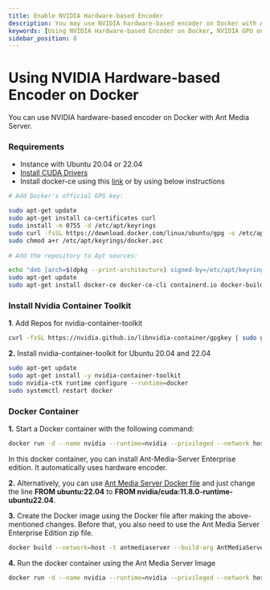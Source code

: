 ```yaml
---
title: Enable NVIDIA Hardware-based Encoder 
description: You may use NVIDIA hardware-based encoder on Docker with Ant Media Server.
keywords: [Using NVIDIA Hardware-based Encoder on Docker, NVIDIA GPU on Docker, Hardware-based Encoder on Docker, Ant Media Server Documentation, Ant Media Server Tutorials]
sidebar_position: 8
---
```


# Using NVIDIA Hardware-based Encoder on Docker

You can use NVIDIA hardware-based encoder on Docker with Ant Media Server.

### Requirements

* Instance with Ubuntu 20.04 or 22.04
* [Install CUDA Drivers](/guides/advanced-usage/using-nvidia-gpu/)
*   Install docker-ce using this [link](%28https://docs.docker.com/install/%29) or by using below instructions

```bash
# Add Docker's official GPG key:

sudo apt-get update
sudo apt-get install ca-certificates curl
sudo install -m 0755 -d /etc/apt/keyrings
sudo curl -fsSL https://download.docker.com/linux/ubuntu/gpg -o /etc/apt/keyrings/docker.asc
sudo chmod a+r /etc/apt/keyrings/docker.asc
    
# Add the repository to Apt sources:

echo "deb [arch=$(dpkg --print-architecture) signed-by=/etc/apt/keyrings/docker.asc] https://download.docker.com/linux/ubuntu $(. /etc/os-release && echo "$VERSION_CODENAME") stable" | sudo tee /etc/apt/sources.list.d/docker.list > /dev/null
sudo apt-get update
sudo apt-get install docker-ce docker-ce-cli containerd.io docker-buildx-plugin docker-compose-plugin -y
```

### Install Nvidia Container Toolkit

**1**. Add Repos for nvidia-container-toolkit

```bash
curl -fsSL https://nvidia.github.io/libnvidia-container/gpgkey | sudo gpg --dearmor -o /usr/share/keyrings/nvidia-container-toolkit-keyring.gpg && curl -s -L https://nvidia.github.io/libnvidia-container/stable/deb/nvidia-container-toolkit.list | sed 's#deb https://#deb [signed-by=/usr/share/keyrings/nvidia-container-toolkit-keyring.gpg] https://#g' | sudo tee /etc/apt/sources.list.d/nvidia-container-toolkit.list
```

**2.** Install nvidia-container-toolkit for Ubuntu 20.04 and 22.04

```bash
sudo apt-get update
sudo apt-get install -y nvidia-container-toolkit
sudo nvidia-ctk runtime configure --runtime=docker
sudo systemctl restart docker
```

### Docker Container

**1.** Start a Docker container with the following command:

```bash
docker run -d --name nvidia --runtime=nvidia --privileged --network host -e NVIDIA_VISIBLE_DEVICES=all -e NVIDIA_DRIVER_CAPABILITIES=compute,utility,video -it nvidia/cuda:11.8.0-runtime-ubuntu22.04
```

In this docker container, you can install Ant-Media-Server Enterprise edition. It automatically uses hardware encoder.

**2.** Alternatively, you can use [Ant Media Server Docker file](https://github.com/ant-media/Scripts/blob/master/docker/Dockerfile_Process) and just change the line **FROM ubuntu:22.04** to  **FROM nvidia/cuda:11.8.0-runtime-ubuntu22.04**.

**3.** Create the Docker image using the Docker file after making the above-mentioned changes. Before that, you also need to use the Ant Media Server Enterprise Edition zip file.

```bash
docker build --network=host -t antmediaserver --build-arg AntMediaServer=ant-media-server-enterprise.zip .
```

**4.** Run the docker container using the Ant Media Server Image

```bash
docker run -d --name nvidia --runtime=nvidia --privileged --network host -e NVIDIA_VISIBLE_DEVICES=all -e NVIDIA_DRIVER_CAPABILITIES=compute,utility,video -it antmediaserver
```
